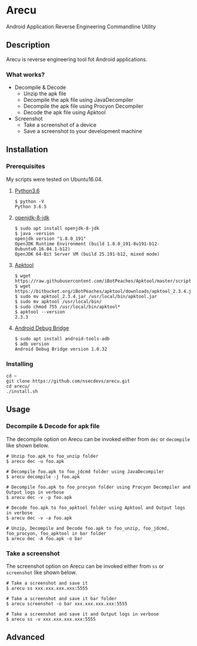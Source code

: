 # Arecu

Android Application Reverse Engineering Commandline Utility

## Description

Arecu is reverse engineering tool fot Android applications.

### What works?

- Decompile & Decode
  - Unzip the apk file
  - Decompile the apk file using JavaDecompiler
  - Decompile the apk file using Procyon Decompiler
  - Decode the apk file using Apktool
- Screenshot
  - Take a screenshot of a device
  - Save a screenshot to your development machine

## Installation

### Prerequisites

My scripts were tested on Ubuntu16.04.

1. [Python3.6](https://www.python.org/)

	```
	$ python -V
	Python 3.6.5
	```

2. [openjdk-8-jdk](https://openjdk.java.net/)

	```
	$ sudo apt install openjdk-8-jdk
	$ java -version
	openjdk version "1.8.0_191"
	OpenJDK Runtime Environment (build 1.8.0_191-8u191-b12-0ubuntu0.16.04.1-b12)
	OpenJDK 64-Bit Server VM (build 25.191-b12, mixed mode)
	```

3. [Apktool](https://ibotpeaches.github.io/Apktool/)

	```
	$ wget https://raw.githubusercontent.com/iBotPeaches/Apktool/master/scripts/linux/apktool
	$ wget https://bitbucket.org/iBotPeaches/apktool/downloads/apktool_2.3.4.jar
	$ sudo mv apktool_2.3.4.jar /usr/local/bin/apktool.jar
	$ sudo mv apktool /usr/local/bin/
	$ sudo chmod 755 /usr/local/bin/apktool*
	$ apktool --version
	2.3.3
	```

4. [Android Debug Bridge](https://developer.android.com/studio/command-line/adb)

	```
	$ sudo apt install android-tools-adb
	$ adb version
	Android Debug Bridge version 1.0.32
	```

### Installing

```
cd ~
git clone https://github.com/nsecdevs/arecu.git
cd arecu/
./install.sh
```

## Usage

### Decompile & Decode for apk file

The decompile option on Arecu can be invoked either from `dec` or `decompile` like shown below.

```
# Unzip foo.apk to foo_unzip folder
$ arecu dec -u foo.apk

# Decompile foo.apk to foo_jdcmd folder using JavaDecompiler
$ arecu decompile -j foo.apk

# Decompile foo.apk to foo_procyon folder using Procyon Decompiler and Output logs in verbose
$ arecu dec -v -p foo.apk

# Decode foo.apk to foo_apktool folder using Apktool and Output logs in verbose
$ arecu dec -v -a foo.apk

# Unzip, Decompile and Decode foo.apk to foo_unzip, foo_jdcmd, foo_procyon, foo_apktool in bar folder
$ arecu dec -A foo.apk -o bar
```

### Take a screenshot

The screenshot option on Arecu can be invoked either from `ss` or `screenshot` like shown below.

```
# Take a screenshot and save it
$ arecu ss xxx.xxx.xxx.xxx:5555

# Take a screenshot and save it bar folder
$ arecu screenshot -o bar xxx.xxx.xxx.xxx:5555

# Take a screenshot and save it and Output logs in verbose
$ arecu ss -v xxx.xxx.xxx.xxx:5555
```

## Advanced
